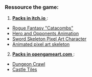 ### Ressource the game: 

1) <ins> **Packs in [itch.io](https://itch.io/)** </ins>:
- [Rogue Fantasy "Catacombs"](https://itch.io/queue/c/2326617/pixel-pack?game_id=603480)
- [Hero and Opponents Animation](https://itch.io/queue/c/2326617/pixel-pack?game_id=377218)
- [Sword Skeleton Pixel Art Character](https://itch.io/queue/c/2326617/pixel-pack?game_id=567091)
- [Animated pixel art skeleton](https://itch.io/queue/c/2326617/pixel-pack?game_id=914648)



2) <ins> **Packs in [opengameart.com](https://opengameart.org/)** </ins>:
- [Dungeon Crawl](https://opengameart.org/content/dungeon-crawl-32x32-tiles)
- [Castle Tiles](https://opengameart.org/content/castle-tiles-for-rpgs)


